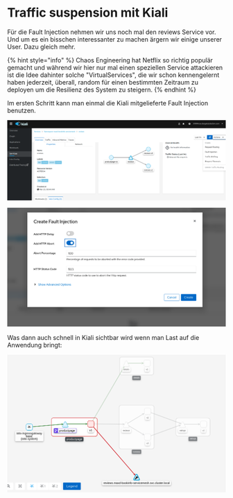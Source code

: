 # Traffic suspension mit Kiali

Für die Fault Injection nehmen wir uns noch mal den reviews Service vor. Und um es ein bisschen interessanter zu machen ärgern wir einige unserer User. Dazu gleich mehr.

{% hint style="info" %}
Chaos Engineering hat Netflix so richtig populär gemacht und während wir hier nur mal einen speziellen Service attackieren ist die Idee dahinter solche "VirtualServices", die wir schon kennengelernt haben jederzeit, überall, random für einen bestimmten Zeitraum zu deployen um die Resilienz des System zu steigern.
{% endhint %}

Im ersten Schritt kann man einmal die Kiali mitgelieferte Fault Injection benutzen.

![](../../../.gitbook/assets/image%20%28136%29.png)

![](../../../.gitbook/assets/image%20%28163%29.png)

Was dann auch schnell in Kiali sichtbar wird wenn man Last auf die Anwendung bringt:

![](../../../.gitbook/assets/image%20%28168%29.png)

